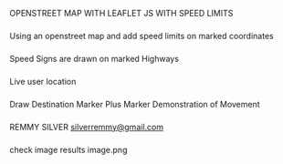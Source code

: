 OPENSTREET MAP WITH LEAFLET JS WITH SPEED LIMITS
###
Using an openstreet map and add speed limits on marked coordinates
###
Speed Signs are drawn on marked Highways
###
Live user location
###
Draw Destination Marker Plus Marker Demonstration of Movement
###
REMMY SILVER 
<silverremmy@gmail.com>
###
check image results image.png